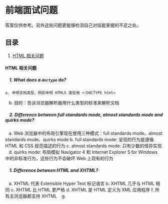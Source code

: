 # 前端面试问题
答案仅供参考。另外这些问题更能够检测自己对技能掌握的不足之处。


## 目录
1. [HTML 相关问题](#html-quesition)

#### <a name='html-quesition'>HTML 相关问题</a>

##### &nbsp;&nbsp;&nbsp; 1. What does a `doctype` do?
    a. 申明文档类型，例如申明 HTML5 类型用 <!DOCTYPE html>
    b. 目的：告诉浏览器解析器用什么类型的标准来解析文档
    
##### &nbsp;&nbsp;&nbsp; 2. Difference between full standards mode, almost standards mode and quirks mode?
    a. Web 浏览器中的布局引擎现在使用三种模式：full standards mode、almost standards mode、quirks mode
    b. full standards mode: 呈现的行为是遵循 HTML 和 CSS 规范描述的行为
    c. almost standards mode: 只有少数的怪异实现
    d. quirks mode: 布局模拟 Navigator 4 和 Internet Explorer 5 for Windows 中的非标准行为，这些行为不会破坏 Web 上现有的行为
    
##### &nbsp;&nbsp;&nbsp; 1. Difference between HTML and XHTML?
    a. XHTML 代表 Extensible Hyper Text 标记语言
    b. XHTML 几乎与 HTML 相同
    c. XHTML 比 HTML 更严格
    d. XHTML 是 HTML 定义为 XML 应用程序
    f. 所有主浏览器都支持 XHTML
    g. 
    
